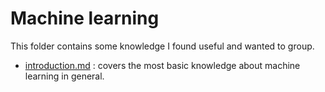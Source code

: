 # Machine learning

This folder contains some knowledge I found useful and wanted to group.  
- [introduction.md](./introduction.md) : covers the most basic knowledge about machine learning in general.
